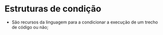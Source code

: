 # Estruturas de condição

- São recursos da linguagem para a condicionar a execução de um trecho de código ou não;

